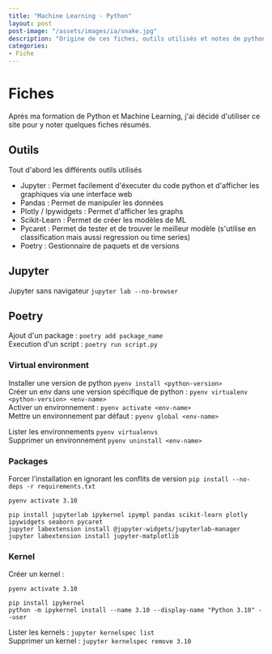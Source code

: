 ```yaml
---
title: "Machine Learning - Python"
layout: post  
post-image: "/assets/images/ia/snake.jpg"  
description: "Origine de ces fiches, outils utilisés et notes de python"  
categories:   
- Fiche
---
```


# Fiches
Après ma formation de Python et Machine Learning, j'ai décidé d'utiliser ce site pour y noter quelques fiches résumés.

## Outils

Tout d'abord les différents outils utilisés

- Jupyter : Permet facilement d'éxecuter du code python et d'afficher les graphiques via une interface web
- Pandas : Permet de manipuler les données
- Plotly / Ipywidgets : Permet d'afficher les graphs
- Scikit-Learn : Permet de créer les modèles de ML
- Pycaret : Permet de tester et de trouver le meilleur modèle (s'utilise en classification mais aussi regression ou time series)
- Poetry : Gestionnaire de paquets et de versions

## Jupyter

Jupyter sans navigateur `jupyter lab --no-browser`

## Poetry

Ajout d'un package : `poetry add package_name`  
Execution d'un script : `poetry run script.py`


### Virtual environment

Installer une version de python `pyenv install <python-version>`  
Créer un env dans une version spécifique de python : `pyenv virtualenv <python-version> <env-name>`    
Activer un environnement : `pyenv activate <env-name>`  
Mettre un environnement par défaut : `pyenv global <env-name>`   

Lister les environnements `pyenv virtualenvs`  
Supprimer un environnement `pyenv uninstall <env-name>`  

### Packages

Forcer l'installation en ignorant les conflits de version `pip install --no-deps -r requirements.txt`  

```
pyenv activate 3.10

pip install jupyterlab ipykernel ipympl pandas scikit-learn plotly ipywidgets seaborn pycaret
jupyter labextension install @jupyter-widgets/jupyterlab-manager
jupyter labextension install jupyter-matplotlib
```

### Kernel 

Créer un kernel :  
```
pyenv activate 3.10

pip install ipykernel
python -m ipykernel install --name 3.10 --display-name "Python 3.10" --user
```
Lister les kernels : `jupyter kernelspec list`  
Supprimer un kernel : `jupyter kernelspec remove 3.10`  


